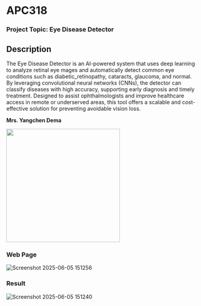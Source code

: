 # APC318

### Project Topic: Eye Disease Detector


## Description

The Eye Disease Detector is an AI-powered system that uses deep learning to analyze retinal eye
mages and automatically detect common eye conditions such as diabetic_retinopathy, 
cataracts, glaucoma, and normal. By leveraging convolutional neural networks (CNNs),
the detector can classify diseases with high accuracy, supporting early diagnosis and 
timely treatment. Designed to assist ophthalmologists and improve healthcare access in 
remote or underserved areas, this tool offers a scalable and cost-effective 
solution for preventing avoidable vision loss.


**Mrs. Yangchen Dema**  

<img src="https://github.com/user-attachments/assets/ff4bbffa-3126-43d7-a27b-8c3a6ceaea0c" width="300"/>

### Web Page
![Screenshot 2025-06-05 151256](https://github.com/user-attachments/assets/6b276e6d-46b8-4209-9698-b947d5a2cf76)

### Result 

![Screenshot 2025-06-05 151240](https://github.com/user-attachments/assets/a39be9de-b61c-42dc-abe1-5b23a21d8cb1)
